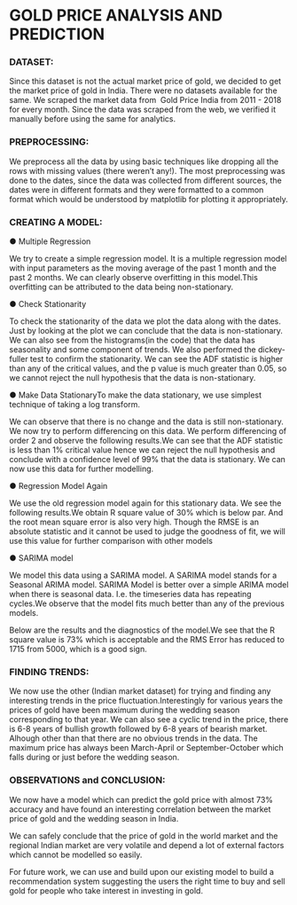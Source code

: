 # GOLD PRICE ANALYSIS AND PREDICTION

### DATASET:

Since this dataset is not the actual market price of gold, we decided to get the market
price of gold in India. There were no datasets available for the same. We scraped the
market data from ​ Gold Price India​ from 2011 - 2018 for every month.
Since the data was scraped from the web, we verified it manually before using the same
for analytics.

### PREPROCESSING:

We preprocess all the data by using basic techniques like dropping all the rows with
missing values (there weren’t any!). The most preprocessing was done to the dates,
since the data was collected from different sources, the dates were in different formats
and they were formatted to a common format which would be understood by
matplotlib for plotting it appropriately.

### CREATING A MODEL:

● Multiple Regression

We try to create a simple regression model. It is a multiple regression model with
input parameters as the moving average of the past 1 month and the past 2
months.
We can clearly observe overfitting in this model.This overfitting can be attributed to the data being non-stationary.

● Check Stationarity

To check the stationarity of the data we plot the data along with the dates.
Just by looking at the plot we can conclude that the data is non-stationary.
We can also see from the histograms(in the code) that the data has seasonality
and some component of trends.
We also performed the dickey-fuller test to confirm the stationarity.
We can see the ADF statistic is higher than any of the critical values, and the p
value is much greater than 0.05, so we cannot reject the null hypothesis that the data is
non-stationary.

● Make Data StationaryTo make the data stationary, we use simplest technique of taking a log transform.

We can observe that there is no change and the data is still non-stationary.
We now try to perform differencing on this data.
We perform differencing of order 2 and observe the following results.We can see that the ADF statistic is less than 1% critical value hence we can reject the
null hypothesis and conclude with a confidence level of 99% that the data is stationary.
We can now use this data for further modelling.

● Regression Model Again

We use the old regression model again for this stationary data. We see the following
results.We obtain R square value of 30% which is below par. And the root mean square error is
also very high. Though the RMSE is an absolute statistic and it cannot be used to judge
the goodness of fit, we will use this value for further comparison with other models


● SARIMA model

We model this data using a SARIMA model. A SARIMA model stands for a
Seasonal ARIMA model. SARIMA Model is better over a simple ARIMA model
when there is seasonal data. I.e. the timeseries data has repeating cycles.We observe that the model fits much better than any of the previous models.

Below are the results and the diagnostics of the model.We see that the R square value is 73% which is acceptable and the RMS Error has
reduced to 1715 from 5000, which is a good sign.

### FINDING TRENDS:

We now use the other (Indian market dataset) for trying and finding any
interesting trends in the price fluctuation.Interestingly for various years the prices of gold have been maximum during the
wedding season corresponding to that year. We can also see a cyclic trend in the price, there is 6-8 years of bullish growth followed by 6-8 years of bearish market. Alhough other than that there are no obvious trends in the
data. The maximum price has always been March-April or September-October which
falls during or just before the wedding season.


### OBSERVATIONS and CONCLUSION:

We now have a model which can predict the gold price with almost 73% accuracy and
have found an interesting correlation between the market price of gold and the
wedding season in India.

We can safely conclude that the price of gold in the world market and the regional
Indian market are very volatile and depend a lot of external factors which cannot be
modelled so easily.

For future work, we can use and build upon our existing model to build a
recommendation system suggesting the users the right time to buy and sell gold for
people who take interest in investing in gold.


